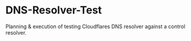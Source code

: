 # DNS-Resolver-Test
Planning &amp; execution of testing Cloudflares DNS resolver against a control resolver.
